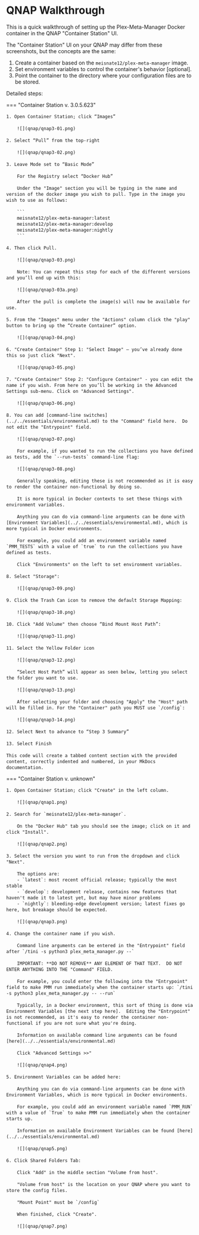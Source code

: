 # QNAP Walkthrough

This is a quick walkthrough of setting up the Plex-Meta-Manager Docker container in the QNAP "Container Station" UI.

The "Container Station" UI on your QNAP may differ from these screenshots, but the concepts are the same:

1. Create a container based on the `meisnate12/plex-meta-manager` image.
2. Set environment variables to control the container's behavior [optional].
3. Point the container to the directory where your configuration files are to be stored.

Detailed steps:

=== "Container Station v. 3.0.5.623"

    1. Open Container Station; click “Images”
    
        ![](qnap/qnap3-01.png) 
    
    2. Select “Pull” from the top-right
    
        ![](qnap/qnap3-02.png) 
    
    3. Leave Mode set to “Basic Mode”
       
        For the Registry select “Docker Hub”
           
        Under the "Image" section you will be typing in the name and version of the docker image you wish to pull. Type in the image you wish to use as follows:
    
        ```
        meisnate12/plex-meta-manager:latest
        meisnate12/plex-meta-manager:develop
        meisnate12/plex-meta-manager:nightly
        ```

    4. Then click Pull.
    
        ![](qnap/qnap3-03.png) 
    
        Note: You can repeat this step for each of the different versions and you’ll end up with this:
    
        ![](qnap/qnap3-03a.png) 
    
        After the pull is complete the image(s) will now be available for use.
    
    5. From the "Images" menu under the "Actions" column click the "play" button to bring up the “Create Container” option.
    
        ![](qnap/qnap3-04.png) 
    
    6. "Create Container" Step 1: "Select Image" – you’ve already done this so just click "Next". 
    
        ![](qnap/qnap3-05.png) 
    
    7. "Create Container" Step 2: "Configure Container" - you can edit the name if you wish. From here on you’ll be working in the Advanced Settings sub-menu. Click on "Advanced Settings".
    
        ![](qnap/qnap3-06.png) 
    
    8. You can add [command-line switches](../../essentials/environmental.md) to the "Command" field here.  Do not edit the "Entrypoint" field.
    
        ![](qnap/qnap3-07.png) 
    
        For example, if you wanted to run the collections you have defined as tests, add the `--run-tests` command-line flag:
    
        ![](qnap/qnap3-08.png) 
    
        Generally speaking, editing these is not recommended as it is easy to render the container non-functional by doing so.
    
        It is more typical in Docker contexts to set these things with environment variables.
    
        Anything you can do via command-line arguments can be done with [Environment Variables](../../essentials/environmental.md), which is more typical in Docker environments.
    
        For example, you could add an environment variable named `PMM_TESTS` with a value of `true` to run the collections you have defined as tests.
    
        Click "Environments" on the left to set environment variables.
    
    8. Select "Storage":
    
        ![](qnap/qnap3-09.png) 
    
    9. Click the Trash Can icon to remove the default Storage Mapping:
    
        ![](qnap/qnap3-10.png) 
    
    10. Click "Add Volume" then choose “Bind Mount Host Path”:
    
        ![](qnap/qnap3-11.png) 
    
    11. Select the Yellow Folder icon
    
        ![](qnap/qnap3-12.png) 
    
        “Select Host Path” will appear as seen below, letting you select the folder you want to use. 
    
        ![](qnap/qnap3-13.png) 
    
        After selecting your folder and choosing "Apply" the "Host" path will be filled in. For the "Container" path you MUST use `/config`:
    
        ![](qnap/qnap3-14.png)
    
    12. Select Next to advance to “Step 3 Summary”
    
    13. Select Finish

    This code will create a tabbed content section with the provided content, correctly indented and numbered, in your MkDocs documentation.

=== "Container Station v. unknown"

    1. Open Container Station; click "Create" in the left column.
    
        ![](qnap/qnap1.png)

    2. Search for `meisnate12/plex-meta-manager`.

        On the "Docker Hub" tab you should see the image; click on it and click "Install".
        
        ![](qnap/qnap2.png)

    3. Select the version you want to run from the dropdown and click "Next".

        The options are:
        - `latest`: most recent official release; typically the most stable
        - `develop`: development release, contains new features that haven't made it to latest yet, but may have minor problems
        - `nightly`: bleeding-edge development version; latest fixes go here, but breakage should be expected.

        ![](qnap/qnap3.png)

    4. Change the container name if you wish.

        Command line arguments can be entered in the "Entrypoint" field after `/tini -s python3 plex_meta_manager.py --`  

        IMPORTANT: **DO NOT REMOVE** ANY ELEMENT OF THAT TEXT.  DO NOT ENTER ANYTHING INTO THE "Command" FIELD.

        For example, you could enter the following into the "Entrypoint" field to make PMM run immediately when the container starts up: `/tini -s python3 plex_meta_manager.py -- --run`

        Typically, in a Docker environment, this sort of thing is done via Environment Variables [the next step here].  Editing the "Entrypoint" is not recommended, as it's easy to render the container non-functional if you are not sure what you're doing.

        Information on available command line arguments can be found [here](../../essentials/environmental.md)

        Click "Advanced Settings >>"

        ![](qnap/qnap4.png)

    5. Environment Variables can be added here:

        Anything you can do via command-line arguments can be done with Environment Variables, which is more typical in Docker environments.

        For example, you could add an environment variable named `PMM_RUN` with a value of `True` to make PMM run immediately when the container starts up.

        Information on available Environment Variables can be found [here](../../essentials/environmental.md)

        ![](qnap/qnap5.png)

    6. Click Shared Folders Tab:

        Click "Add" in the middle section "Volume from host".

        "Volume from host" is the location on your QNAP where you want to store the config files.

        "Mount Point" must be `/config`

        When finished, click "Create".

        ![](qnap/qnap7.png)


